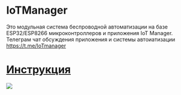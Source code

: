 # IoTManager
Это модульная система беспроводной автоматизации на базе ESP32/ESP8266 микроконтроллеров и приложения IoT Manager.
Телеграм чат обсуждения приложения и системы автоиатизации  https://t.me/IoTmanager
# [Инструкция](https://github.com/IoTManagerProject/IoTManager/wiki)

![](https://github.com/IoTManagerProject/IoTManager/blob/beta/doc/pictures/007%20iot%20manager.jpg)
